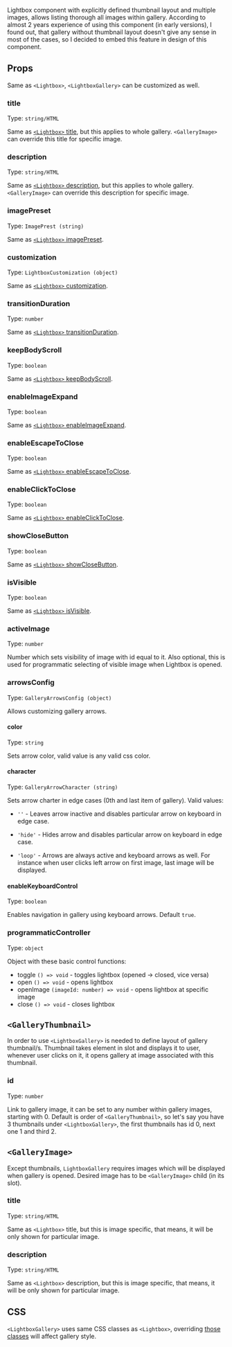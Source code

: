 Lightbox component with explicitly defined thumbnail layout and multiple images, allows listing thorough all images within
gallery. According to almost 2 years experience of using this component (in early versions), I found out, that gallery without
thumbnail layout doesn't give any sense in most of the cases, so I decided to embed this feature in design of this component.

## Props

Same as `<Lightbox>`, `<LightboxGallery>` can be customized as well.

### title

Type: `string/HTML`

Same as [`<Lightbox>` title](https://svelte-lightbox.js.org/docs/lightbox#title), but this applies to whole gallery. 
`<GalleryImage>` can override this title for specific image.

### description

Type: `string/HTML`

Same as [`<Lightbox>` description](https://svelte-lightbox.js.org/docs/lightbox#description), but this applies to whole 
gallery.`<GalleryImage>` can override this description for specific image.

### imagePreset

Type: `ImagePrest (string)`

Same as [`<Lightbox>` imagePreset](https://svelte-lightbox.js.org/docs/lightbox#imagepreset).

### customization

Type: `LightboxCustomization (object)`

Same as [`<Lightbox>` customization](https://svelte-lightbox.js.org/docs/lightbox#customization).

### transitionDuration

Type: `number`

Same as [`<Lightbox>` transitionDuration](https://svelte-lightbox.js.org/docs/lightbox#transitionduration).

### keepBodyScroll

Type: `boolean`

Same as [`<Lightbox>` keepBodyScroll](https://svelte-lightbox.js.org/docs/lightbox#keepbodyscroll).

### enableImageExpand

Type: `boolean`

Same as [`<Lightbox>` enableImageExpand](https://svelte-lightbox.js.org/docs/lightbox#enableimageexpand).

### enableEscapeToClose

Type: `boolean`

Same as [`<Lightbox>` enableEscapeToClose](https://svelte-lightbox.js.org/docs/lightbox#enableescapetoclose).

### enableClickToClose

Type: `boolean`

Same as [`<Lightbox>` enableClickToClose](https://svelte-lightbox.js.org/docs/lightbox#enableclicktoclose).

### showCloseButton

Type: `boolean`

Same as [`<Lightbox>` showCloseButton](https://svelte-lightbox.js.org/docs/lightbox#showclosebutton).

### isVisible

Type: `boolean`

Same as [`<Lightbox>` isVisible](https://svelte-lightbox.js.org/docs/lightbox#isvisible).

### activeImage

Type: `number`

Number which sets visibility of image with id equal to it. Also optional, this is used for programmatic selecting of
visible image when Lightbox is opened.

### arrowsConfig

Type: `GalleryArrowsConfig (object)`

Allows customizing gallery arrows.

#### color

Type: `string`

Sets arrow color, valid value is any valid css color.

#### character

Type: `GalleryArrowCharacter (string)`

Sets arrow charter in edge cases (0th and last item of gallery). Valid values:

- `''` - Leaves arrow inactive and disables particular arrow on keyboard in edge case.

- `'hide'` - Hides arrow and disables particular arrow on keyboard in edge case.

- `'loop'` - Arrows are always active and keyboard arrows as well. For instance when user clicks left arrow on first image, last image
  will be displayed.

#### enableKeyboardControl

Type: `boolean`

Enables navigation in gallery using keyboard arrows. Default `true`.

### programmaticController

Type: `object`

Object with these basic control functions:

- toggle `() => void` - toggles lightbox (opened -> closed, vice versa)
- open `() => void` - opens lightbox
- openImage `(imageId: number) => void` - opens lightbox at specific image
- close `() => void` - closes lightbox

## `<GalleryThumbnail>`

In order to use `<LightboxGallery>` is needed to define layout of gallery thumbnail/s. Thumbnail takes element in slot
and displays it to user, whenever user clicks on it, it opens gallery at image associated with this thumbnail.

### id

Type: `number`

Link to gallery image, it can be set to any number within gallery images, starting with 0. Default is order of
`<GalleryThumbnail>`, so let's say you have 3 thumbnails under `<LightboxGallery>`, the first thumbnails has id 0, next one
1 and third 2.

## `<GalleryImage>`

Except thumbnails, `LightboxGallery` requires images which will be displayed when gallery is opened. Desired image has to
be `<GalleryImage>` child (in its slot).

### title

Type: `string/HTML`

Same as `<Lightbox>` title, but this is image specific, that means, it will be only shown for particular image.

### description

Type: `string/HTML`

Same as `<Lightbox>` description, but this is image specific, that means, it will be only shown for particular image.

## CSS

`<LightboxGallery>` uses same CSS classes as `<Lightbox>`, overriding [those classes](https://svelte-lightbox.js.org/docs/lightbox#css)
will affect gallery style.
